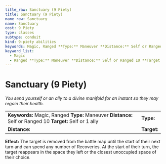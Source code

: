 ```yaml
---
title_raw: Sanctuary (9 Piety)
title: Sanctuary (9 Piety)
name_raw: Sanctuary
name: Sanctuary
cost: 9 Piety
type: classes
subtype: conduit
kind: 9-piety abilities
keywords: Magic, Ranged **Type:** Maneuver **Distance:** Self or Ranged 10 **Target:** Self or 1 ally
keyword_list:
  - Magic
  - Ranged **Type:** Maneuver **Distance:** Self or Ranged 10 **Target:** Self or 1 ally
---
```


# Sanctuary (9 Piety)

*You send yourself or an ally to a divine manifold for an instant so they may regain their health.*

|                                                                                                           |             |
| :-------------------------------------------------------------------------------------------------------- | :---------- |
| **Keywords:** Magic, Ranged **Type:** Maneuver **Distance:** Self or Ranged 10 **Target:** Self or 1 ally | **Type:**   |
| **Distance:**                                                                                             | **Target:** |

**Effect:** The target is removed from the battle map until the start of their next turn and can spend any number of Recoveries. At the start of their turn, the target reappears in the space they left or the closest unoccupied space of their choice.
